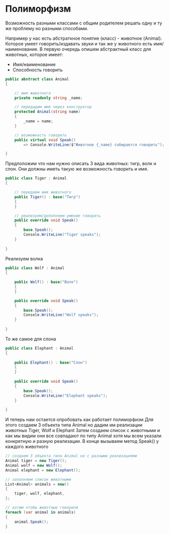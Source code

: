 # Полиморфизм

Возможность разными классами с общим родителем решать одну и ту же проблему но разными способами.

Например у нас есть абстраткное понятие (класс) - животное (Animal). Которое умеет говорить/издавать звуки и так же у животного есть имя/наименование.
В первую очередь опишем абстрактный класс для животных, которое имеет:
- Имя/наименование
- Способность говорить
```C#
public abstract class Animal
{

    // имя животного
    private readonly string _name;

    // передадим имя через конструктор
    protected Animal(string name)
    {
        _name = name;
    }

    // возможность говорить
    public virtual void Speak()
        => Console.WriteLine($"Животное {_name} собирается говорить");

}
```

Предположим что нам нужно описать 3 вида животных: тигр, волк и слон. Они должны иметь такую же возможность говорить и имя.

```C#
public class Tiger : Animal
{

    // передаем имя животного
    public Tiger() : base("Тигр")
    {
    }

    // реализуем/дополняем умение говорить
    public override void Speak()
    {
        base.Speak();
        Console.WriteLine("Tiger speaks");
    }
    
}
```

Реализуем волка
```C#
public class Wolf : Animal
{
    
    public Wolf() : base("Волк")
    {
    }

    public override void Speak()
    {
        base.Speak();
        Console.WriteLine("Wolf speaks");
    }
    
}
```

То же самое для слона
```C#
public class Elephant : Animal
{
    
    public Elephant() : base("Слон")
    {
    }
    
    public override void Speak()
    {
        base.Speak();
        Console.WriteLine("Elephant speaks");
    }
    
}
```

И теперь нам остается опробовать как работает полиморфизм
Для этого создаем 3 объекта типа Animal но дадим им реализации животных Tiger, Wolf и Elephant
Затем создаем список с животными и как мы видим они все совпадают по типу Animal хотя мы всем указали конкретную и разную реализации.
В конце вызываем метод Speak() у каждого животного
```C#
// создаем 3 объекта типа Animal но с разными реализациями
Animal tiger = new Tiger();
Animal wolf = new Wolf();
Animal elephant = new Elephant();

// заполняем список животными
List<Animal> animals = new()
{
    tiger, wolf, elephant,
};

// хотим чтобы животные говорили
foreach (var animal in animals)
{
    animal.Speak();
}
```
